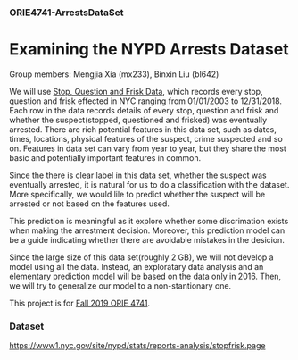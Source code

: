 ### ORIE4741-ArrestsDataSet

# Examining the NYPD Arrests Dataset

Group members: Mengjia Xia (mx233), Binxin Liu (bl642)

We will use [Stop, Question and Frisk Data](https://www1.nyc.gov/site/nypd/stats/reports-analysis/stopfrisk.page), which records every stop, question and frisk effected in NYC ranging from 01/01/2003 to 12/31/2018. Each row in the data records details of every stop, question and frisk and whether the suspect(stopped, questioned and frisked) was eventually arrested. There are rich potential features in this data set, such as dates, times, locations, physical features of the suspect, crime suspected and so on. Features in data set can vary from year to year, but they share the most basic and potentially important features in common.

Since the there is clear label in this data set, whether the suspect was eventually arrested, it is natural for us to do a classification with the dataset. More specifically, we would lile to predict whether the suspect will be arrested or not based on the features used.

This prediction is meaningful as it explore whether some discrimation exists when making the arrestment decision. Moreover, this prediction model can be a guide indicating whether there are avoidable mistakes in the desicion.

Since the large size of this data set(roughly 2 GB), we will not develop a model using all the data. Instead, an exploratary data analysis and an elementary prediction model will be based on the data only in 2016. Then, we will try to generalize our model to a non-stantionary one.

This project is for [Fall 2019 ORIE 4741](https://github.com/ORIE4741/ProjectsFall2019).

### Dataset
https://www1.nyc.gov/site/nypd/stats/reports-analysis/stopfrisk.page

